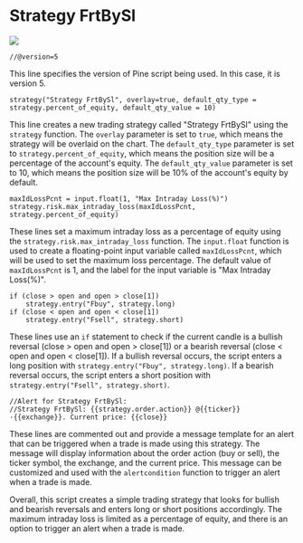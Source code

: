 # Strategy FrtBySl 
![](https://user-images.githubusercontent.com/82644207/235460263-ff4d6189-b676-4b5a-90bb-55746aedec0e.png)
```
//@version=5
```

This line specifies the version of Pine script being used. In this case, it is version 5.

```
strategy("Strategy FrtBySl", overlay=true, default_qty_type = strategy.percent_of_equity, default_qty_value = 10)
```

This line creates a new trading strategy called "Strategy FrtBySl" using the `strategy` function. The `overlay` parameter is set to `true`, which means the strategy will be overlaid on the chart. The `default_qty_type` parameter is set to `strategy.percent_of_equity`, which means the position size will be a percentage of the account's equity. The `default_qty_value` parameter is set to 10, which means the position size will be 10% of the account's equity by default.

```
maxIdLossPcnt = input.float(1, "Max Intraday Loss(%)")
strategy.risk.max_intraday_loss(maxIdLossPcnt, strategy.percent_of_equity)
```

These lines set a maximum intraday loss as a percentage of equity using the `strategy.risk.max_intraday_loss` function. The `input.float` function is used to create a floating-point input variable called `maxIdLossPcnt`, which will be used to set the maximum loss percentage. The default value of `maxIdLossPcnt` is 1, and the label for the input variable is "Max Intraday Loss(%)". 

```
if (close > open and open > close[1])
	strategy.entry("Fbuy", strategy.long)
if (close < open and open < close[1])
	strategy.entry("Fsell", strategy.short)
```

These lines use an `if` statement to check if the current candle is a bullish reversal (close > open and open > close[1]) or a bearish reversal (close < open and open < close[1]). If a bullish reversal occurs, the script enters a long position with `strategy.entry("Fbuy", strategy.long)`. If a bearish reversal occurs, the script enters a short position with `strategy.entry("Fsell", strategy.short)`.

```
//Alert for Strategy FrtBySl:
//Strategy FrtBySl: {{strategy.order.action}} @{{ticker}}·{{exchange}}. Current price: {{close}}
```

These lines are commented out and provide a message template for an alert that can be triggered when a trade is made using this strategy. The message will display information about the order action (buy or sell), the ticker symbol, the exchange, and the current price. This message can be customized and used with the `alertcondition` function to trigger an alert when a trade is made.

Overall, this script creates a simple trading strategy that looks for bullish and bearish reversals and enters long or short positions accordingly. The maximum intraday loss is limited as a percentage of equity, and there is an option to trigger an alert when a trade is made.
